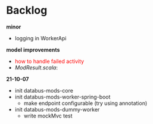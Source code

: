 # Backlog

**minor**
- logging in WorkerApi

**model improvements**
- <span style="color:red">how to handle failed activity</span>
- _ModResult.scala_: 

**21-10-07**
- init databus-mods-core
- init databus-mods-worker-spring-boot
  - make endpoint configurable (try using annotation)
- init databus-mods-dummy-worker
  - write mockMvc test
